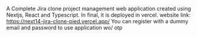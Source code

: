 A Complete Jira clone project management web application created using Nextjs, React and Typescript. In final, it is deployed in vercel.
website link: https://next14-jira-clone-pied.vercel.app/
You can register with a dummy email and password to use application wo/ otp

